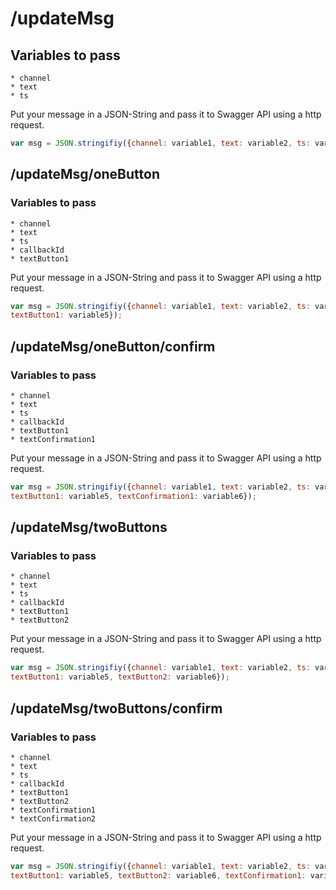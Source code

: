 # /updateMsg

## Variables to pass

```
* channel
* text
* ts
```

Put your message in a JSON-String and pass it to Swagger API using a http request.

```javascript
var msg = JSON.stringifiy({channel: variable1, text: variable2, ts: variable3,});
```
  
## /updateMsg/oneButton

### Variables to pass

``` 
* channel
* text
* ts
* callbackId
* textButton1
```

Put your message in a JSON-String and pass it to Swagger API using a http request.

```javascript
var msg = JSON.stringifiy({channel: variable1, text: variable2, ts: variable3, callbackId: variable4, 
textButton1: variable5});
```
  
## /updateMsg/oneButton/confirm

### Variables to pass

``` 
* channel
* text
* ts
* callbackId
* textButton1
* textConfirmation1
```

Put your message in a JSON-String and pass it to Swagger API using a http request.

```javascript
var msg = JSON.stringifiy({channel: variable1, text: variable2, ts: variable3, callbackId: variable4, 
textButton1: variable5, textConfirmation1: variable6});
```

## /updateMsg/twoButtons

### Variables to pass

``` 
* channel
* text
* ts
* callbackId
* textButton1
* textButton2
```

Put your message in a JSON-String and pass it to Swagger API using a http request.

```javascript
var msg = JSON.stringifiy({channel: variable1, text: variable2, ts: variable3, callbackId: variable4, 
textButton1: variable5, textButton2: variable6});
```

## /updateMsg/twoButtons/confirm

### Variables to pass

``` 
* channel
* text
* ts
* callbackId
* textButton1
* textButton2
* textConfirmation1
* textConfirmation2
```

Put your message in a JSON-String and pass it to Swagger API using a http request.

```javascript
var msg = JSON.stringifiy({channel: variable1, text: variable2, ts: variable3, callbackId: variable4, 
textButton1: variable5, textButton2: variable6, textConfirmation1: variable7, textConfirmation2: variable8});
```
